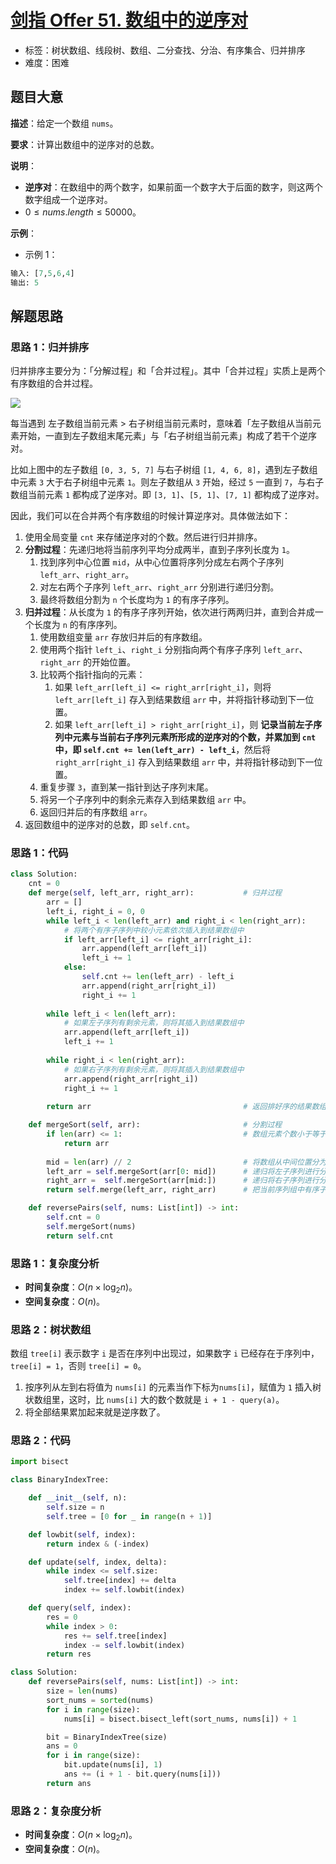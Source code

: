 # [剑指 Offer 51. 数组中的逆序对](https://leetcode.cn/problems/shu-zu-zhong-de-ni-xu-dui-lcof/)

- 标签：树状数组、线段树、数组、二分查找、分治、有序集合、归并排序
- 难度：困难

## 题目大意

**描述**：给定一个数组 `nums`。

**要求**：计算出数组中的逆序对的总数。

**说明**：

- **逆序对**：在数组中的两个数字，如果前面一个数字大于后面的数字，则这两个数字组成一个逆序对。
- $0 \le nums.length \le 50000$。

**示例**：

- 示例 1：

```python
输入: [7,5,6,4]
输出: 5
```

## 解题思路

### 思路 1：归并排序

归并排序主要分为：「分解过程」和「合并过程」。其中「合并过程」实质上是两个有序数组的合并过程。

![](https://qcdn.itcharge.cn/images/20220414204405.png)

每当遇到 左子数组当前元素 > 右子树组当前元素时，意味着「左子数组从当前元素开始，一直到左子数组末尾元素」与「右子树组当前元素」构成了若干个逆序对。

比如上图中的左子数组 `[0, 3, 5, 7]` 与右子树组 `[1, 4, 6, 8]`，遇到左子数组中元素 `3` 大于右子树组中元素 `1`。则左子数组从 `3` 开始，经过 `5` 一直到 `7`，与右子数组当前元素 `1` 都构成了逆序对。即 `[3, 1]`、`[5, 1]`、`[7, 1]` 都构成了逆序对。

因此，我们可以在合并两个有序数组的时候计算逆序对。具体做法如下：

1. 使用全局变量 `cnt` 来存储逆序对的个数。然后进行归并排序。
2. **分割过程**：先递归地将当前序列平均分成两半，直到子序列长度为 `1`。
   1. 找到序列中心位置 `mid`，从中心位置将序列分成左右两个子序列 `left_arr`、`right_arr`。
   2. 对左右两个子序列 `left_arr`、`right_arr` 分别进行递归分割。
   3. 最终将数组分割为 `n` 个长度均为 `1` 的有序子序列。
3. **归并过程**：从长度为 `1` 的有序子序列开始，依次进行两两归并，直到合并成一个长度为 `n` 的有序序列。
   1. 使用数组变量 `arr` 存放归并后的有序数组。
   2. 使用两个指针 `left_i`、`right_i` 分别指向两个有序子序列 `left_arr`、`right_arr` 的开始位置。
   3. 比较两个指针指向的元素：
      1. 如果 `left_arr[left_i] <= right_arr[right_i]`，则将 `left_arr[left_i]` 存入到结果数组 `arr` 中，并将指针移动到下一位置。
      2. 如果 `left_arr[left_i] > right_arr[right_i]`，则 **记录当前左子序列中元素与当前右子序列元素所形成的逆序对的个数，并累加到 `cnt` 中，即 `self.cnt += len(left_arr) - left_i`**，然后将 `right_arr[right_i]` 存入到结果数组 `arr` 中，并将指针移动到下一位置。
   4. 重复步骤 `3`，直到某一指针到达子序列末尾。
   5. 将另一个子序列中的剩余元素存入到结果数组 `arr` 中。
   6. 返回归并后的有序数组 `arr`。
4. 返回数组中的逆序对的总数，即 `self.cnt`。

### 思路 1：代码

```python
class Solution:
    cnt = 0
    def merge(self, left_arr, right_arr):           # 归并过程
        arr = []
        left_i, right_i = 0, 0
        while left_i < len(left_arr) and right_i < len(right_arr):
            # 将两个有序子序列中较小元素依次插入到结果数组中
            if left_arr[left_i] <= right_arr[right_i]:
                arr.append(left_arr[left_i])
                left_i += 1
            else:
                self.cnt += len(left_arr) - left_i
                arr.append(right_arr[right_i])
                right_i += 1
        
        while left_i < len(left_arr):
            # 如果左子序列有剩余元素，则将其插入到结果数组中
            arr.append(left_arr[left_i])
            left_i += 1
            
        while right_i < len(right_arr):
            # 如果右子序列有剩余元素，则将其插入到结果数组中
            arr.append(right_arr[right_i])
            right_i += 1
        
        return arr                                  # 返回排好序的结果数组

    def mergeSort(self, arr):                       # 分割过程
        if len(arr) <= 1:                           # 数组元素个数小于等于 1 时，直接返回原数组
            return arr
        
        mid = len(arr) // 2                         # 将数组从中间位置分为左右两个数组。
        left_arr = self.mergeSort(arr[0: mid])      # 递归将左子序列进行分割和排序
        right_arr =  self.mergeSort(arr[mid:])      # 递归将右子序列进行分割和排序
        return self.merge(left_arr, right_arr)      # 把当前序列组中有序子序列逐层向上，进行两两合并。

    def reversePairs(self, nums: List[int]) -> int:
        self.cnt = 0
        self.mergeSort(nums)
        return self.cnt
```

### 思路 1：复杂度分析

- **时间复杂度**：$O(n \times \log_2n)$。
- **空间复杂度**：$O(n)$。

### 思路 2：树状数组

数组 `tree[i]` 表示数字 `i` 是否在序列中出现过，如果数字 `i` 已经存在于序列中，`tree[i] = 1`，否则 `tree[i] = 0`。

1. 按序列从左到右将值为 `nums[i]` 的元素当作下标为`nums[i]`，赋值为 `1` 插入树状数组里，这时，比 `nums[i]` 大的数个数就是 `i + 1 - query(a)`。
2. 将全部结果累加起来就是逆序数了。

### 思路 2：代码

```python
import bisect

class BinaryIndexTree:

    def __init__(self, n):
        self.size = n
        self.tree = [0 for _ in range(n + 1)]

    def lowbit(self, index):
        return index & (-index)

    def update(self, index, delta):
        while index <= self.size:
            self.tree[index] += delta
            index += self.lowbit(index)

    def query(self, index):
        res = 0
        while index > 0:
            res += self.tree[index]
            index -= self.lowbit(index)
        return res

class Solution:
    def reversePairs(self, nums: List[int]) -> int:
        size = len(nums)
        sort_nums = sorted(nums)
        for i in range(size):
            nums[i] = bisect.bisect_left(sort_nums, nums[i]) + 1

        bit = BinaryIndexTree(size)
        ans = 0
        for i in range(size):
            bit.update(nums[i], 1)
            ans += (i + 1 - bit.query(nums[i]))
        return ans
```

### 思路 2：复杂度分析

- **时间复杂度**：$O(n \times \log_2n)$。
- **空间复杂度**：$O(n)$。

